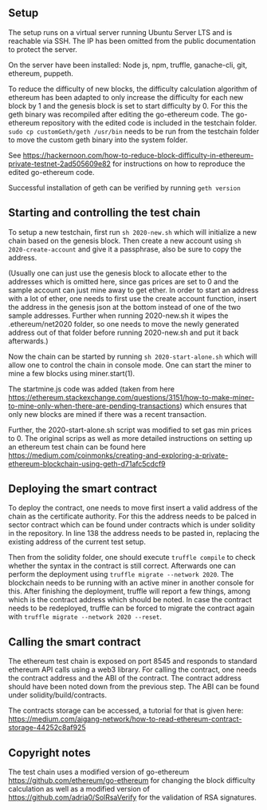 ## Setup

The setup runs on a virtual server running Ubuntu Server LTS and is reachable via SSH. The IP has been omitted from the public documentation to protect the server.

On the server have been installed:
Node js, npm, truffle, ganache-cli, git, ethereum, puppeth.

To reduce the difficulty of new blocks, the difficulty calculation algorithm of ethereum has been adapted to only increase the difficulty for each new block by 1 and the genesis block is set to start difficulty by 0. For this the geth binary was recompiled after editing the go-ethereum code. The go-ethereum repository with the edited code is included in the testchain folder.
`sudo cp customGeth/geth /usr/bin` needs to be run from the testchain folder to move the custom geth binary into the system folder.

See https://hackernoon.com/how-to-reduce-block-difficulty-in-ethereum-private-testnet-2ad505609e82 for instructions on how to reproduce the edited go-ethereum code.

Successful installation of geth can be verified by running `geth version`

## Starting and controlling the test chain

To setup a new testchain, first run `sh 2020-new.sh` which will initialize a new chain based on the genesis block. Then create a new account using `sh 2020-create-account` and give it a passphrase, also be sure to copy the address.

(Usually one can just use the genesis block to allocate ether to the addresses which is omitted here, since gas prices are set to 0 and the sample account can just mine away to get ether. In order to start an address with a lot of ether, one needs to first use the create account function, insert the address in the genesis json at the bottom instead of one of the two sample addresses. Further when running 2020-new.sh it wipes the .ethereum/net2020 folder, so one needs to move the newly generated address out of that folder before running 2020-new.sh and put it back afterwards.)

Now the chain can be started by running `sh 2020-start-alone.sh` which will allow one to control the chain in console mode. One can start the miner to mine a few blocks using miner.start(1).

The startmine.js code was added (taken from here https://ethereum.stackexchange.com/questions/3151/how-to-make-miner-to-mine-only-when-there-are-pending-transactions) which ensures that only new blocks are mined if there was a recent transaction.

Further, the 2020-start-alone.sh script was modified to set gas min prices to 0. The original scrips as well as more detailed instructions on setting up an ethereum test chain can be found here https://medium.com/coinmonks/creating-and-exploring-a-private-ethereum-blockchain-using-geth-d71afc5cdcf9

## Deploying the smart contract

To deploy the contract, one needs to move first insert a valid address of the chain as the certificate authority. For this the address needs to be palced in sector contract which can be found under contracts which is under solidity in the repository. In line 138 the address needs to be pasted in, replacing the existing address of the current test setup.

Then from the solidity folder, one should execute `truffle compile` to check whether the syntax in the contract is still correct.
Afterwards one can perform the deployment using `truffle migrate --network 2020`. The blockchain needs to be running with an active miner in another console for this. After finishing the deployment, truffle will report a few things, among which is the contract address which should be noted.
In case the contract needs to be redeployed, truffle can be forced to migrate the contract again with `truffle migrate --network 2020 --reset`.

## Calling the smart contract

The ethereum test chain is exposed on port 8545 and responds to standard ethereum API calls using a web3 library.
For calling the contract, one needs the contract address and the ABI of the contract. The contract address should have been noted down from the previous step. The ABI can be found under solidity/build/contracts.

The contracts storage can be accessed, a tutorial for that is given here: https://medium.com/aigang-network/how-to-read-ethereum-contract-storage-44252c8af925

## Copyright notes

The test chain uses a modified version of go-ethereum https://github.com/ethereum/go-ethereum 
for changing the block difficulty calculation
as well as a modified version of https://github.com/adria0/SolRsaVerify
for the validation of RSA signatures.